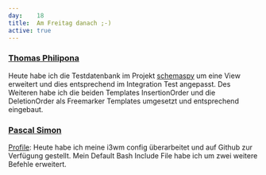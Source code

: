 ```yaml
---
day: 	18
title:	Am Freitag danach ;-)
active: true
---
```



### [Thomas Philipona](https://github.com/phil-pona)
Heute habe ich die Testdatenbank im Projekt [schemaspy](https://github.com/drnoa/schemaspy) um eine View erweitert und dies entsprechend im Integration Test angepasst. Des Weiteren habe ich die beiden Templates InsertionOrder und die DeletionOrder als Freemarker Templates umgesetzt und entsprechend eingebaut.


### [Pascal Simon](https://github.com/psunix)
[Profile](https://github.com/puzzle/profile): Heute habe ich meine i3wm config überarbeitet und auf Github zur Verfügung gestellt. Mein Default Bash Include File habe ich um zwei weitere Befehle erweitert.
